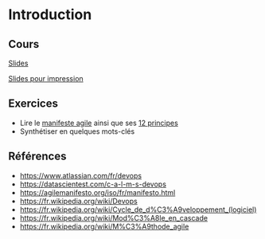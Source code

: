 # Introduction

## Cours

[Slides](pathname:///slide/?id=introduction)

[Slides pour impression](pathname:///slide/?id=introduction&print-pdf)

## Exercices

- Lire le [manifeste agile](https://agilemanifesto.org/iso/fr/manifesto.html) ainsi que ses [12 principes](https://agilemanifesto.org/iso/fr/principles.html)
- Synthétiser en quelques mots-clés

## Références

- https://www.atlassian.com/fr/devops
- https://datascientest.com/c-a-l-m-s-devops
- https://agilemanifesto.org/iso/fr/manifesto.html
- https://fr.wikipedia.org/wiki/Devops
- https://fr.wikipedia.org/wiki/Cycle_de_d%C3%A9veloppement_(logiciel)
- https://fr.wikipedia.org/wiki/Mod%C3%A8le_en_cascade
- https://fr.wikipedia.org/wiki/M%C3%A9thode_agile
